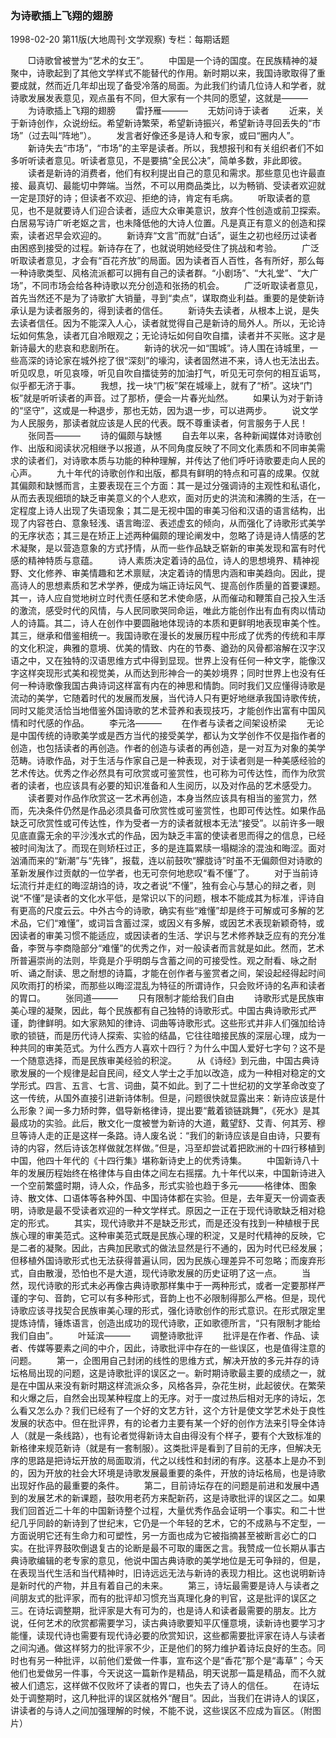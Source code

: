 ### 为诗歌插上飞翔的翅膀

1998-02-20
第11版(大地周刊·文学观察)
专栏：每期话题

　　□诗歌曾被誉为“艺术的女王”。
　　中国是一个诗的国度。在民族精神的凝聚中，诗歌起到了其他文学样式不能替代的作用。新时期以来，我国诗歌取得了重要成就，然而近几年却出现了备受冷落的局面。为此我们约请几位诗人和学者，就诗歌发展发表意见，观点虽有不同，但大家有一个共同的愿望，这就是———
　　为诗歌插上飞翔的翅膀
　　雷抒雁———
　　无妨问诗于读者
　　近来，关于新诗创作，众说纷纭。希望新诗繁荣，希望新诗振兴，希望新诗寻回丢失的“市场”（过去叫“阵地”）。
　　发言者好像还多是诗人和专家，或曰“圈内人”。
　　新诗失去“市场”，“市场”的主宰是读者。所以，我想报刊和有关组织者们不如多听听读者意见。听读者意见，不是要搞“全民公决”，简单多数，非此即彼。
　　读者是新诗的消费者，他们有权利提出自己的意见和需求。那些意见也许最直接、最真切、最能切中弊端。当然，不可以用商品类比，以为畅销、受读者欢迎就一定是顶好的诗；但读者不欢迎、拒绝的诗，肯定有毛病。
　　听取读者的意见，也不是就要诗人们迎合读者，适应大众审美意识，放弃个性创造或前卫探索。白居易写诗广听老妪之言，也未降低他的大诗人位置。凡是真正有意义的创造和探索，读者迟早会欢迎的。
　　新诗弃“文言”而就“白话”，诞生之初也经历过读者由困惑到接受的过程。新诗存在了，也就说明她经受住了挑战和考验。
　　广泛听取读者意见，才会有“百花齐放”的局面。因为读者百人百性，各有所好，那么每一种诗歌类型、风格流派都可以拥有自己的读者群。“小剧场”、“大礼堂”、“大广场”，不同市场会给各种诗歌以充分创造和张扬的机会。
　　广泛听取读者意见，首先当然还不是为了诗歌扩大销量，寻到“卖点”，谋取商业利益。重要的是使新诗承认是为读者服务的，得到读者的信任。
　　新诗失去读者，从根本上说，是失去读者信任。因为不能深入人心，读者就觉得自己是新诗的局外人。所以，无论诗坛如何焦急，读者兀自冷眼观之；无论诗坛如何自吹自擂，读者并不买账。这才是新诗最大的悲哀和悲剧所在。
　　新诗的状况一如“围城”。诗人围在诗城里，一些高深的诗论家在城外挖了很“深刻”的壕沟，读者固然进不来，诗人也无法出去。听见叹息，听见哀嚎，听见自吹自擂徒劳的加油打气，听见无可奈何的相互诟骂，似乎都无济于事。
　　我想，找一块“门板”架在城壕上，就有了“桥”。这块“门板”就是听听读者的声音。过了那桥，便会一片春光灿然。
　　如果认为对于新诗的“坚守”，这或是一种退步，那也无妨，因为退一步，可以进两步。
　　说文学为人民服务，那读者就应该是人民的代表。既不尊重读者，何言服务于人民！
　　张同吾———
　　诗的偏颇与缺憾
　　自去年以来，各种新闻媒体对诗歌创作、出版和阅读状况相继予以报道，从不同角度反映了不同文化素质和不同审美需求的读者们，对诗歌本质与功能的种种理解，并传达了他们呼吁诗歌要走向人民的心声。
　　九十年代的诗歌创作和出版，都具有鲜明的特点和可喜的成果。仅就其偏颇和缺憾而言，主要表现在三个方面：其一是过分强调诗的主观性和私语化，从而去表现细琐的缺乏审美意义的个人悲欢，面对历史的洪流和沸腾的生活，在一定程度上诗人出现了失语现象；其二是无视中国的审美习俗和汉语的语言结构，出现了内容苍白、意象轻浅、语言晦涩、表述虚玄的倾向，从而强化了诗歌形式美学的无序状态；其三是在矫正上述两种偏颇的理论阐发中，忽略了诗是诗人情感的艺术凝聚，是以营造意象的方式抒情，从而一些作品缺乏崭新的审美发现和富有时代感的精神特质与意蕴。
　　诗人素质决定着诗的品位，诗人的思想境界、精神视野、文化修养、审美情趣和艺术禀赋，决定着诗的情思内涵和审美趋向。因此，提高诗人的思想素质和艺术学养，便成为端正诗坛风气、提高创作质量的首要课题。其一，诗人应自觉地树立时代责任感和艺术使命感，从而催动和鞭策自己投入生活的激流，感受时代的风情，与人民同歌哭同命运，唯此方能创作出有血有肉以情动人的诗篇。其二，诗人在创作中要圆融地体现诗的本质和更鲜明地表现审美个性。其三，继承和借鉴相统一。我国诗歌在漫长的发展历程中形成了优秀的传统和丰厚的文化积淀，典雅的意境、优美的情致、内在的节奏、遒劲的风骨都溶解在汉字汉语之中，又在独特的汉语思维方式中得到显现。世界上没有任何一种文字，能像汉字这样突现形式美和视觉美，从而达到形神合一的美妙境界；同时世界上也没有任何一种诗歌像我国古典诗词这样富有内在的神思和情韵。同时我们又应懂得诗歌是流动的美学，它随着时代的发展而发展，当代诗人只有更好地继承我国诗歌传统，同时又能灵活恰当地借鉴外国诗歌的艺术营养和表现技巧，才能创作出富有中国风情和时代感的作品。
　　李元洛———
　　在作者与读者之间架设桥梁
　　无论是中国传统的诗歌美学或是西方当代的接受美学，都认为文学创作不仅是指作者的创造，也包括读者的再创造。作者的创造与读者的再创造，是一对互为对象的美学范畴。诗歌作品，对于生活与作家自己是一种表现，对于读者则是一种美感经验的艺术传达。优秀之作必然具有可欣赏或可鉴赏性，也可称为可传达性，而作为欣赏者的读者，也应该具有必要的知识准备和人生阅历，以及对作品的艺术感受力。
　　读者要对作品作欣赏这一艺术再创造，本身当然应该具有相当的鉴赏力，然而，先决条件仍然是作品必须具备可欣赏性或可鉴赏性，也即可传达性。如果作品缺乏可欣赏性或可传达性，作为受者一方的读者就根本无法“接受”。以前许多一眼见底直露无余的平沙浅水式的作品，因为缺乏丰富的使读者思而得之的信息，已经被时间淘汰了。而现在则矫枉过正，多的是连篇累牍一塌糊涂的混浊和晦涩。面对汹涌而来的“新潮”与“先锋”，报载，连以前鼓吹“朦胧诗”时虽不无偏颇但对诗歌的革新发展作过贡献的一位学者，也无可奈何地悲叹“看不懂”了。
　　对于当前诗坛流行并走红的晦涩胡诌的诗，攻之者说“不懂”，独有会心与慧心的辩之者，则说“不懂”是读者的文化水平低，是常识以下的问题，根本不能成其为标准，评诗自有更高的尺度云云。中外古今的诗歌，确实有些“难懂”却是终于可解或可多解的艺术品，它们“难懂”，或词旨含蓄过深，或因义有多解，或因艺术表现新颖奇特，或因读者的审美习惯不能适应，或因读者的生活、学识与艺术修养缺乏应有的充分准备，李贺与李商隐部分“难懂”的优秀之作，对一般读者而言就是如此。然而，艺术所普遍崇尚的法则，毕竟是介乎明朗与含蓄之间的可接受性。观之耐看、咏之耐听、诵之耐读、思之耐想的诗篇，才能在创作者与鉴赏者之间，架设起经得起时间风吹雨打的桥梁，而那些以晦涩混乱为特征的所谓诗作，只会败坏诗的名声和读者的胃口。
　　张同道———
　　只有限制才能给我们自由
　　诗歌形式是民族审美心理的凝聚，因此，每个民族都有自己独特的诗歌形式。中国古典诗歌形式严谨，韵律鲜明。如大家熟知的律诗、词曲等诗歌形式。这些形式并非人们强加给诗歌的锁链，而是历代诗人探索、实验的结晶，它往往暗接民族的深层心理，成为一种共同的审美范式。为什么西方人喜欢十四行？为什么中国人爱好七字句？这不是一个随意选择，而是民族审美经验的积淀。
　　从《诗经》到元曲，中国古典诗歌发展的一个规律是起自民间，经文人学士之手加以改造，成为一种相对稳定的文学形式。四言、五言、七言、词曲，莫不如此。到了二十世纪初的文学革命改变了这一传统，从国外直接引进新诗体制。但是，问题很快就显露出来：新诗应该是什么形象？闻一多力矫时弊，倡导新格律诗，提出要“戴着锁链跳舞”，《死水》是其最成功的实验。此后，散文化一度被誉为新诗的大道，戴望舒、艾青、何其芳、穆旦等诗人走的正是这样一条路。诗人废名说：“我们的新诗应该是自由诗，只要有诗的内容，然后诗该怎样做就怎样做。”但是，冯至却尝试着把欧洲的十四行移植到中国，他四十年代的《十四行集》堪称新诗史上的优秀诗集。
　　中国新诗八十年的发展历程始终在格律体与自由体之间左右摇摆。九十年代以来，中国新诗进入一个空前繁盛时期，诗人众，作品多，形式实验也趋于多元———格律体、图象诗、散文体、口语体等各种外国、中国诗体都在实验。但是，去年夏天一份调查表明，诗歌是最不受读者欢迎的一种文学样式。原因之一正在于现代诗歌缺乏相对稳定的形式。
　　其实，现代诗歌并不是缺乏形式，而是还没有找到一种植根于民族心理的审美范式。这种审美范式既是民族心理的积淀，又是时代精神的反映，它是二者的凝聚。因此，古典加民歌式的做法显然是行不通的，因为时代已经发展；但移植外国诗歌形式也无法获得普遍认同，因为民族心理差异不可忽略；而废弃形式，自由散漫，恐怕也不是大道，现代诗歌发展的历史证明了这一点。
　　当然，现代诗歌的形式未必再像古典诗歌那样集中于一两种形式，或者一定要那样严谨的字句、音韵，它可以有多种形式，音韵上也不必限制得那么严格。但是，现代诗歌应该寻找契合民族审美心理的形式，强化诗歌创作的形式意识。在形式限定里提炼诗情，锤炼语言，创造出成功的现代诗歌，正如歌德所言，“只有限制才能给我们自由”。
　　叶延滨———
　　调整诗歌批评
　　批评是在作者、作品、读者、传媒等要素之间的中介，因此，诗歌批评中存在的一些误区，也是值得注意的问题。
　　第一，企图用自己封闭的线性的思维方式，解决开放的多元并存的诗坛格局出现的问题，这是诗歌批评的误区之一。新时期诗歌最主要的成绩之一，就是在中国从来没有新时期这样流派众多，风格各异，杂花生树，此起彼伏。在繁荣和火爆之后，自然会出现某种程度上的无序。对于一度过热后相对无序的诗坛，怎么看又怎么办？我们已经有了一个好的文艺方针，这个方针是使文学艺术处于良性发展的状态中。但在批评界，有的论者力主要有某一个好的创作方法来引导全体诗人（就是一条线路），也有论者觉得新诗太自由得没有个样子，要有个大致标准的新格律来规范新诗（就是有一套制服）。这类批评是看到了目前的无序，但解决无序的思路是把诗坛开放的局面取消，代之以线性和封闭的有序。这基本上是办不到的，因为开放的社会大环境是诗歌发展最重要的条件，开放的诗坛格局，也是诗歌出现好作品的最重要的条件。
　　第二，目前诗坛存在的问题是前进和发展中遇到的发展艺术的新课题，鼓吹用老药方来配新药，这是诗歌批评的误区之二。如果我们回首近二十年的中国新诗整个过程，大量优秀作品会证明一个事实。和二十世纪几乎同龄的新诗到了世纪末，它仍是一个年轻的艺术，它的不成熟与不定型，一方面说明它还有生命力和可塑性，另一方面也成为它被指摘甚至被断言必亡的口实。在批评界鼓吹倒退复古的论断是最不可取的庸医之言。我赞成一位长期从事古典诗歌编辑的老专家的意见，他说中国古典诗歌的美学地位是无可争辩的，但是，在表现当代生活和当代精神时，旧诗远远无法与新诗的表现力相比。这也说明新诗是新时代的产物，并且有着自己的未来。
　　第三，诗坛最需要是诗人与读者之间朋友式的批评家，而有的批评却习惯充当真理化身的判官，这是批评的误区之三。在诗坛调整期，批评家是大有可为的，也是诗人和读者最需要的朋友。比方说，任何艺术的欣赏都需要学习，读古典诗歌要知平仄懂意境，读新诗也要学习才能懂，读现代诗也需要有现代诗必要的欣赏知识，这些都需要批评家在诗人与读者之间沟通。做这样努力的批评家不少，正是他们的努力维护着诗坛良好的生态。同时也有另一种批评，以前他们爱做一件事，宣布这个是“香花”那个是“毒草”；今天他们也爱做另一件事，今天说这一篇新作是精品，明天说那一篇是精品，而不久就被人们遗忘，这样做不仅败坏了读者的胃口，也失去了诗人的信任。
　　在诗坛处于调整期时，这几种批评的误区就格外“醒目”。因此，当我们在讲诗人的误区，讲读者的与诗人之间加强理解的时候，不能不说，这些误区不应成为盲区。（附图片）
